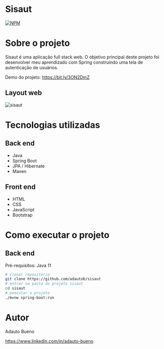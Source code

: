 # Sisaut
[![NPM](https://img.shields.io/npm/l/react)](https://github.com/adautob/sisaut/blob/main/LICENSE) 

# Sobre o projeto

Sisaut é uma aplicação full stack web. O objetivo principal deste projeto foi desenvolver meu aprendizado com Spring construindo uma tela de autenticação de usuários.

Demo do projeto: https://bit.ly/3ON2DmZ

## Layout web

![sisaut](https://user-images.githubusercontent.com/95452249/197923145-df40e0a6-59b8-475e-a35c-1f1c6252836a.png)

# Tecnologias utilizadas
## Back end
- Java
- Spring Boot
- JPA / Hibernate
- Maven
## Front end
- HTML
- CSS
- JavaScript
- Bootstrap

# Como executar o projeto

## Back end
Pré-requisitos: Java 11

```bash
# clonar repositório
git clone https://github.com/adautob/sisaut
# entrar na pasta do projeto sisaut
cd sisaut
# executar o projeto
./mvnw spring-boot:run
```
# Autor

Adauto Bueno

https://www.linkedin.com/in/adauto-bueno
